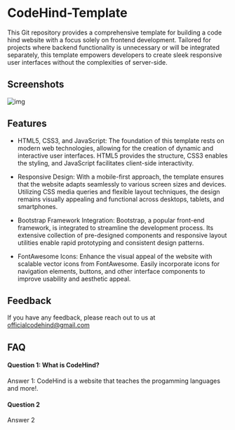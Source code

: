 # CodeHind-Template
This Git repository provides a comprehensive template for building a code hind website with a focus solely on frontend development. Tailored for projects where backend functionality is unnecessary or will be integrated separately, this template empowers developers to create sleek  responsive user interfaces without the complexities of server-side.

## Screenshots
<img src="C:/Users/PRASHANT/Pictures/Screenshots/Screenshot.png" alt="img">

## Features

- HTML5, CSS3, and JavaScript: The foundation of this template rests on modern web technologies, allowing for the creation of dynamic and interactive user interfaces. HTML5 provides the structure, CSS3 enables the styling, and JavaScript facilitates client-side interactivity.

- Responsive Design: With a mobile-first approach, the template ensures that the website adapts seamlessly to various screen sizes and devices. Utilizing CSS media queries and flexible layout techniques, the design remains visually appealing and functional across desktops, tablets, and smartphones.

- Bootstrap Framework Integration: Bootstrap, a popular front-end framework, is integrated to streamline the development process. Its extensive collection of pre-designed components and responsive layout utilities enable rapid prototyping and consistent design patterns.

- FontAwesome Icons: Enhance the visual appeal of the website with scalable vector icons from FontAwesome. Easily incorporate icons for navigation elements, buttons, and other interface components to improve usability and aesthetic appeal.


## Feedback

If you have any feedback, please reach out to us at officialcodehind@gmail.com


## FAQ

#### Question 1: What is CodeHind?

Answer 1: CodeHind is a website that teaches the progamming languages and more!.

#### Question 2

Answer 2


